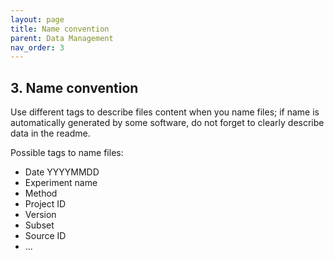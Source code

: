 ```yaml
---
layout: page
title: Name convention
parent: Data Management
nav_order: 3
---
```


## 3. Name convention

Use different tags to describe files content when you name files; if name is automatically generated by some software, do not forget to clearly describe data in the readme.

Possible tags to name files:

- Date YYYYMMDD
- Experiment name
- Method
- Project ID
- Version
- Subset
- Source ID
- ...